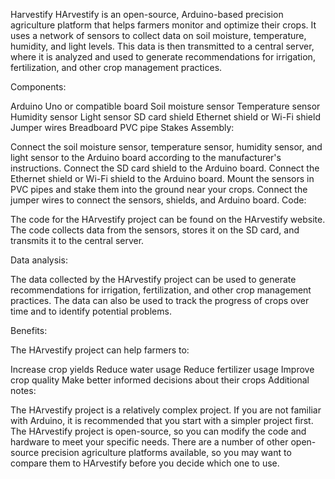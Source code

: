 

Harvestify
HArvestify is an open-source, Arduino-based precision agriculture platform that helps farmers monitor and optimize their crops. It uses a network of sensors to collect data on soil moisture, temperature, humidity, and light levels. This data is then transmitted to a central server, where it is analyzed and used to generate recommendations for irrigation, fertilization, and other crop management practices.

Components:

Arduino Uno or compatible board
Soil moisture sensor
Temperature sensor
Humidity sensor
Light sensor
SD card shield
Ethernet shield or Wi-Fi shield
Jumper wires
Breadboard
PVC pipe
Stakes
Assembly:

Connect the soil moisture sensor, temperature sensor, humidity sensor, and light sensor to the Arduino board according to the manufacturer's instructions.
Connect the SD card shield to the Arduino board.
Connect the Ethernet shield or Wi-Fi shield to the Arduino board.
Mount the sensors in PVC pipes and stake them into the ground near your crops.
Connect the jumper wires to connect the sensors, shields, and Arduino board.
Code:

The code for the HArvestify project can be found on the HArvestify website. The code collects data from the sensors, stores it on the SD card, and transmits it to the central server.

Data analysis:

The data collected by the HArvestify project can be used to generate recommendations for irrigation, fertilization, and other crop management practices. The data can also be used to track the progress of crops over time and to identify potential problems.

Benefits:

The HArvestify project can help farmers to:

Increase crop yields
Reduce water usage
Reduce fertilizer usage
Improve crop quality
Make better informed decisions about their crops
Additional notes:

The HArvestify project is a relatively complex project. If you are not familiar with Arduino, it is recommended that you start with a simpler project first.
The HArvestify project is open-source, so you can modify the code and hardware to meet your specific needs.
There are a number of other open-source precision agriculture platforms available, so you may want to compare them to HArvestify before you decide which one to use.
